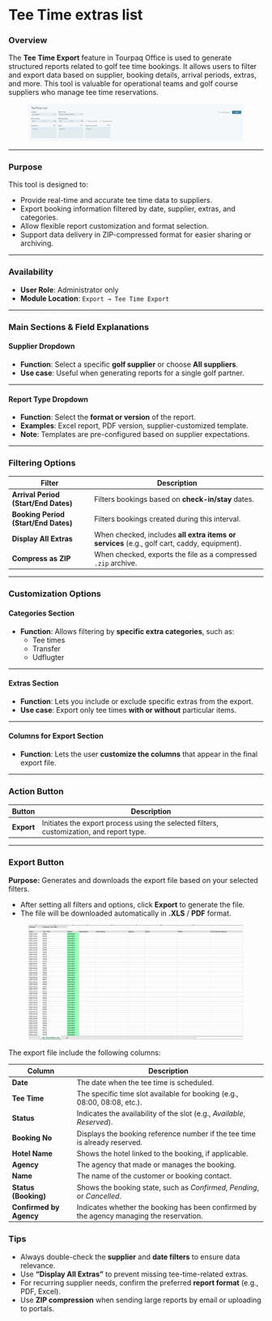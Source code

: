 # Tee Time extras list

### Overview

The **Tee Time Export** feature in Tourpaq Office is used to generate structured reports related to golf tee time bookings. It allows users to filter and export data based on supplier, booking details, arrival periods, extras, and more. This tool is valuable for operational teams and golf course suppliers who manage tee time reservations.

<figure><img src="../.gitbook/assets/image (2) (1).png" alt=""><figcaption></figcaption></figure>

***

### Purpose

This tool is designed to:

* Provide real-time and accurate tee time data to suppliers.
* Export booking information filtered by date, supplier, extras, and categories.
* Allow flexible report customization and format selection.
* Support data delivery in ZIP-compressed format for easier sharing or archiving.

***

### Availability

* **User Role**: Administrator only
* **Module Location**: `Export → Tee Time Export`

***

### Main Sections & Field Explanations

#### Supplier Dropdown

* **Function**: Select a specific **golf supplier** or choose **All suppliers**.
* **Use case**: Useful when generating reports for a single golf partner.

***

#### Report Type Dropdown

* **Function**: Select the **format or version** of the report.
* **Examples**: Excel report, PDF version, supplier-customized template.
* **Note**: Templates are pre-configured based on supplier expectations.

***

### Filtering Options

| Filter                               | Description                                                                                 |
| ------------------------------------ | ------------------------------------------------------------------------------------------- |
| **Arrival Period (Start/End Dates)** | Filters bookings based on **check-in/stay** dates.                                          |
| **Booking Period (Start/End Dates)** | Filters bookings created during this interval.                                              |
| **Display All Extras**               | When checked, includes **all extra items or services** (e.g., golf cart, caddy, equipment). |
| **Compress as ZIP**                  | When checked, exports the file as a compressed `.zip` archive.                              |

***

### Customization Options

#### Categories Section

* **Function**: Allows filtering by **specific extra categories**, such as:
  * Tee times
  * Transfer
  * Udflugter

***

#### Extras Section

* **Function**: Lets you include or exclude specific extras from the export.
* **Use case**: Export only tee times **with or without** particular items.

***

#### Columns for Export Section

* **Function**: Lets the user **customize the columns** that appear in the final export file.

***

### Action Button

| Button     | Description                                                                              |
| ---------- | ---------------------------------------------------------------------------------------- |
| **Export** | Initiates the export process using the selected filters, customization, and report type. |

***

### Export Button

**Purpose:** Generates and downloads the export file based on your selected filters.

* After setting all filters and options, click **Export** to generate the file.
* The file will be downloaded automatically in **.XLS**  / **PDF** format.

<figure><img src="../.gitbook/assets/image (3) (1).png" alt=""><figcaption></figcaption></figure>

The export file include the following columns:

| Column                  | Description                                                                              |
| ----------------------- | ---------------------------------------------------------------------------------------- |
| **Date**                | The date when the tee time is scheduled.                                                 |
| **Tee Time**            | The specific time slot available for booking (e.g., 08:00, 08:08, etc.).                 |
| **Status**              | Indicates the availability of the slot (e.g., _Available_, _Reserved_).                  |
| **Booking No**          | Displays the booking reference number if the tee time is already reserved.               |
| **Hotel Name**          | Shows the hotel linked to the booking, if applicable.                                    |
| **Agency**              | The agency that made or manages the booking.                                             |
| **Name**                | The name of the customer or booking contact.                                             |
| **Status (Booking)**    | Shows the booking state, such as _Confirmed_, _Pending_, or _Cancelled_.                 |
| **Confirmed by Agency** | Indicates whether the booking has been confirmed by the agency managing the reservation. |

### Tips&#x20;

* Always double-check the **supplier** and **date filters** to ensure data relevance.
* Use **“Display All Extras”** to prevent missing tee-time-related extras.
* For recurring supplier needs, confirm the preferred **report format** (e.g., PDF, Excel).
* Use **ZIP compression** when sending large reports by email or uploading to portals.
